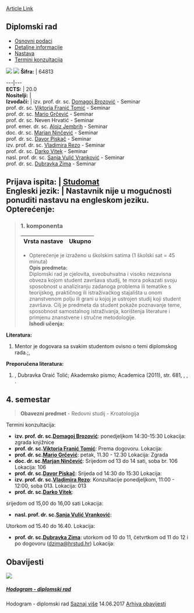 [Article Link](https://www.fhs.hr/predmet/diprad_a)

## Diplomski rad
  * [Osnovni podaci](https://www.fhs.hr/predmet/diprad_a#v1id-904931_993678_1_0 "Osnovni podaci")
  * [Detaljne informacije](https://www.fhs.hr/predmet/diprad_a#v1id-904931_993678_1_1 "Detaljne informacije")
  * [Nastava](https://www.fhs.hr/predmet/diprad_a#v1id-904931_993678_1_2 "Nastava")
  * [Termini konzultacija](https://www.fhs.hr/predmet/diprad_a#v1id-904931_993678_1_3 "Termini konzultacija")


[![](https://www.fhs.hr/img/flags/gif/hr.gif)](https://www.fhs.hr/predmet/diprad_a) [![](https://www.fhs.hr/img/flags/gif/gb.gif)](https://www.fhs.hr/en/course/grawor)
**Šifra:** |  64813  
  
---|---  
**ECTS:** |  20.0   
**Nositelji:** |   
**Izvođači:** |  izv. prof. dr. sc. [Domagoj Brozović](https://www.fhs.hr/djelatnik/domagoj.brozovic) - Seminar  
prof. dr. sc. [Viktoria Franić Tomić](https://www.fhs.hr/djelatnik/viktoria.franic_tomic) - Seminar  
prof. dr. sc. [Mario Grčević](https://www.fhs.hr/djelatnik/mario.grcevic) - Seminar  
prof. dr. sc. Neven Hrvatić - Seminar  
prof. emer. dr. sc. [Alojz Jembrih](https://www.fhs.hr/djelatnik/alojz.jembrih) - Seminar  
doc. dr. sc. [Marjan Ninčević](https://www.fhs.hr/djelatnik/marjan.nincevic) - Seminar  
prof. dr. sc. [Davor Piskač](https://www.fhs.hr/djelatnik/davor.piskac) - Seminar  
izv. prof. dr. sc. [Vladimira Rezo](https://www.fhs.hr/djelatnik/vladimira.rezo) - Seminar  
prof. dr. sc. [Darko Vitek](https://www.fhs.hr/djelatnik/darko.vitek) - Seminar  
nasl. prof. dr. sc. [Sanja Vulić Vranković](https://www.fhs.hr/djelatnik/sanja.vulic_vrankovic) - Seminar  
prof. dr. sc. [Dubravka Zima](https://www.fhs.hr/djelatnik/dubravka.zima) - Seminar  
  
**Prijava ispita:** |  [Studomat](http://www.isvu.hr/studomat)  
**Engleski jezik:** |  Nastavnik nije u mogućnosti ponuditi nastavu na engleskom jeziku.   
**Opterećenje:**  
---  
> ### 1. komponenta
> | Vrsta nastave | Ukupno  
> ---|---  
> * Opterećenje je izraženo u školskim satima (1 školski sat = 45 minuta)   
**Opis predmeta:**  
> Diplomski rad je cjelovita, sveobuhvatna i visoko nezavisna obveza kojom student završava studij, te mora pokazati svoju sposobnost u analiziranju zadanoga problema ili tematike s teorijskog, praktičnog ili istraživačkog stajališta u onom znanstvenom polju ili grani u kojoj je ustrojen studij koji student završava. Cilj je predmeta da student pokaže poznavanje teme, sposobnost samostalnog istraživanja, korištenja literature i primjenu znanstvene i stručne metodologije.  
**Ishodi učenja:**  

  
**Literatura:**  
  1. Mentor je dogovara sa svakim studentom ovisno o temi diplomskog rada.;, 

  
**Preporučena literatura:**  
  1. , Dubravka Oraić Tolić; Akademsko pismo; Academica (2011), str. 681, , , .

  
**4. semestar**  
---  
> **Obavezni predmet** - Redovni studij - Kroatologija  
>   
Termini konzultacija: 
  * **izv. prof. dr. sc.[Domagoj Brozović](https://www.fhs.hr/djelatnik/domagoj.brozovic)**: 
ponedjeljkom 14:30-15:30
Lokacija: zgrada knjižnice 
  * **prof. dr. sc.[Viktoria Franić Tomić](https://www.fhs.hr/djelatnik/viktoria.franic_tomic)**: 
Prema dogovoru.
Lokacija: 
  * **prof. dr. sc.[Mario Grčević](https://www.fhs.hr/djelatnik/mario.grcevic)**: 
petak, 11.30 - 12.30
Lokacija: Zgrada 
  * **doc. dr. sc.[Marjan Ninčević](https://www.fhs.hr/djelatnik/marjan.nincevic)**: 
Srijedom od 13 do 14 sati, soba br. 106
Lokacija: 106 
  * **prof. dr. sc.[Davor Piskač](https://www.fhs.hr/djelatnik/davor.piskac)**: 
Srijeda od 14:30 do 15:30
Lokacija: 
  * **izv. prof. dr. sc.[Vladimira Rezo](https://www.fhs.hr/djelatnik/vladimira.rezo)**: 
Konzultacije ponedjeljkom, 11:00 - 12:00, soba 013.
Lokacija: 013 
  * **prof. dr. sc.[Darko Vitek](https://www.fhs.hr/djelatnik/darko.vitek)**: 
  
srijedom od 15,00 do 16,00 sati
Lokacija: 
  * **nasl. prof. dr. sc.[Sanja Vulić Vranković](https://www.fhs.hr/djelatnik/sanja.vulic_vrankovic)**: 
  
Utorkom od 15.40 do 16.40.
Lokacija: 
  * **prof. dr. sc.[Dubravka Zima](https://www.fhs.hr/djelatnik/dubravka.zima)**: 
utorkom od 10 do 11, četvrtkom od 11 do 12 i po dogovoru (dzima@hrstud.hr)
Lokacija: 


## Obavijesti
[ ![](https://www.fhs.hr/_pub/themes_static/hrstud2024/default/img/default_news.jpg) ](https://www.fhs.hr/predmet/diprad_a?@=20vxw#news_82215)
#####  [Hodogram - diplomski rad](https://www.fhs.hr/predmet/diprad_a?@=20vxw#news_82215)
Hodogram - diplomski rad 
[Saznaj više](https://www.fhs.hr/predmet/diprad_a?@=20vxw#news_82215)
14.06.2017
[Arhiva obavijesti](https://www.fhs.hr/predmet/diprad_a?@=20ou3#news_82215 "Arhiva obavijesti")
